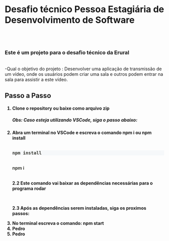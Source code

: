 <h1> Desafio técnico Pessoa Estagiária de Desenvolvimento de Software</h1>
<br/>
<br/>
<h3>Este é um projeto para o desafio técnico da Erural</h3> <br/>
-Qual o objetivo do projeto :
  Desenvolver uma aplicação de transmissão de um vídeo, onde os usuários podem criar uma sala e outros podem entrar na sala para assistir
  a este vídeo.
  
 <h2>Passo a Passo</h2>

<h4>
  <p>
  <ol>
   <li>Clone o repository ou baixe como arquivo zip</li>
    <h5>Obs: Caso esteja utilizando VSCode, siga o passo abaixo:</h5>
   <li>Abra um terminal no VSCode e escreva o comando npm i ou npm install</li> <br/>
   <pre class="Box-sc-1b6inku-0 BorderBox-sc-1y9cbfx-0 jRndWL prism-code language-" style="color:#393A34;background-color:#f6f8fa;overflow:auto"
        width:"100px" ><div class="token-line" style="color:#393A34"><span font-family="mono" font-size="1" class="Text-sc-1g6etse-0 bbMPSg token plain">npm install</span></div></pre><br/>
    <div class="token-line" style="color:#393A34"><span font-family="mono" font-size="1" class="Text-sc-1g6etse-0 bbMPSg token plain">npm i</span></div><br/>
    <p>2.2 Este comando vai baixar as dependências necessárias para o programa rodar </p> <br/>
    <p>2.3 Após as dependências serem instaladas, siga os proximos passos: </p>
   <li>No terminal escreva o comando: npm start </li>
   <li>Pedro</li>
   <li>Pedro</li>
  </ol>
  </p>
</h4>
  
